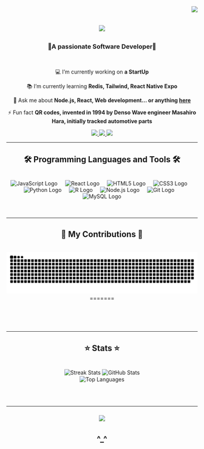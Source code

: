<img align="right" src="https://visitor-badge.laobi.icu/badge?page_id=dennisomari.dennisomari" />

<h1 align="center">
    <img src="https://readme-typing-svg.herokuapp.com/?font=Righteous&size=35&center=true&vCenter=true&width=500&height=70&color=5CF73B&background=63FF4900&duration=4000&lines=Hi+There!+👋;+I'm+Dennis+Omari!;" />
</h1>

<h3 align="center">‖A passionate Software Developer‖ </h3>

<br/>

<div align="center">
 
 💻 I’m currently working on **a StartUp**
 
 📚 I’m currently learning **Redis, Tailwind, React Native Expo**

 💬 Ask me about **Node.js, React, Web development... or anything [here](https://github.com/dennisomari/dennisomari/issues)**

 ⚡ Fun fact **QR codes, invented in 1994 by Denso Wave engineer Masahiro Hara, initially tracked automotive parts**
 
 </div> 
 
<div align="center"> 
  <a href="mailto:dennisomari310@gmail.com">
    <img src="https://img.shields.io/badge/Gmail-333333?style=for-the-badge&logo=gmail&logoColor=red" />
  </a>
  <a href="https://linkedin.com/in/dennisomari" target="https://www.linkedin.com/in/0b4b0514sf3a/">
    <img src="https://img.shields.io/badge/LinkedIn-0077B5?style=for-the-badge&logo=linkedin&logoColor=white" target="_blank" />
  </a>
  <a href="https://dennisomari.com" target="dennisomari.com">
     <img src="https://img.shields.io/badge/Portfolio-FF5722?style=for-the-badge&logo=todoist&logoColor=white" target="_blank" /> <!-- sqlite, safari, google-chrome are other good icon options -->
  </a>
</div>

 <hr/>

  <!-- Programming Languages and Tools -->
<h2 align="center">🛠 Programming Languages and Tools 🛠</h2>
<br/>

   
<div align="center">
  <img src="https://cdn.simpleicons.org/javascript/F7DF1E" height="30" alt="JavaScript Logo" />
  <img width="12" />
  <img src="https://cdn.simpleicons.org/react/61DAFB" height="30" alt="React Logo" />
  <img width="12" />
  <img src="https://cdn.simpleicons.org/html5/E34F26" height="30" alt="HTML5 Logo" />
  <img width="12" />
  <img src="https://cdn.simpleicons.org/css3/1572B6" height="30" alt="CSS3 Logo" />
  <img width="12" />
  <img src="https://skillicons.dev/icons?i=py" height="30" alt="Python Logo" />
  <img width="12" />
  <img src="https://cdn.simpleicons.org/r/276DC3" height="30" alt="R Logo" />
  <img width="12" />
  <img src="https://cdn.simpleicons.org/nodedotjs/339933" height="30" alt="Node.js Logo" />
  <img width="12" />
  <img src="https://cdn.simpleicons.org/git/F05032" height="30" alt="Git Logo" />
  <img width="12" />
  <img src="https://cdn.simpleicons.org/mysql/4479A1" height="30" alt="MySQL Logo" />
</div><br>


<br/>
<hr/>

<div align="center">
  <h2>💪 My Contributions 💪</h2>
  <br>

  <img alt="snake eating my contributions" src="https://raw.githubusercontent.com/salesp07/salesp07/output/github-contribution-grid-snake.svg" />
=======
  
  <br/><br/><br/>
</div>

<hr/>

<h2 align="center">⭐ Stats ⭐</h2>
<br>
<div align=center>
  <img width=390 src="https://streak-stats.demolab.com?user=dennisomari&locale=en&mode=daily&theme=radical&hide_border=false&border_radius=5&order=3" height="150" alt="Streak Stats"/>
  <img src="https://github-readme-stats.vercel.app/api?username=dennisomari&border_radius=20&show_icons=true&include_all_commits=true&count_private=true&theme=radical" height="150" alt="GitHub Stats" />
  <br/>
  <img align= "center" src="https://github-readme-stats.vercel.app/api/top-langs?username=dennisomari&border_radius=13&layout=compact&langs_count=5&theme=radical" height="150" alt="Top Languages" />
</div>

<br/><br/>
<hr/>

<h3 align="center">
    <img src="https://readme-typing-svg.herokuapp.com/?font=Righteous&size=25&center=true&vCenter=true&width=500&height=70&duration=4000&lines=Thanks+for+visiting!+✌️;I'm+always+down+to+collab+:)">
</h3>
<h2 align="center">
^_^
</h2>
<br/>

